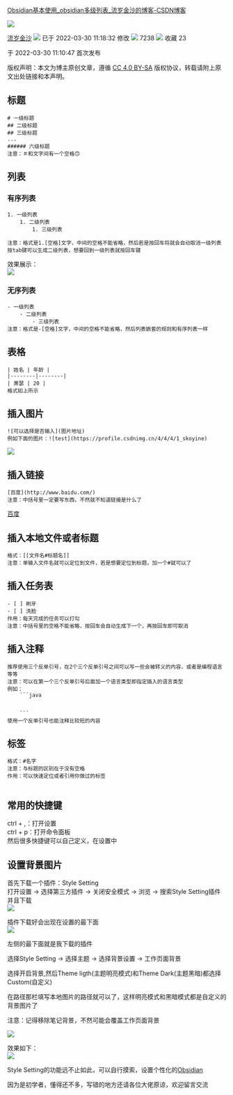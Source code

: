 [Obsidian基本使用_obsidian多级列表_流岁金沙的博客-CSDN博客](https://blog.csdn.net/skoyine/article/details/123841436) 

 ![](https://csdnimg.cn/release/blogv2/dist/pc/img/original.png)

[流岁金沙](https://blog.csdn.net/skoyine "流岁金沙") ![](https://csdnimg.cn/release/blogv2/dist/pc/img/newUpTime2.png)
 已于 2022-03-30 11:18:32 修改 ![](https://csdnimg.cn/release/blogv2/dist/pc/img/articleReadEyes2.png)
 7238 ![](https://csdnimg.cn/release/blogv2/dist/pc/img/tobarCollect2.png)
 收藏  23 

于 2022-03-30 11:10:47 首次发布

版权声明：本文为博主原创文章，遵循 [CC 4.0 BY-SA](http://creativecommons.org/licenses/by-sa/4.0/) 版权协议，转载请附上原文出处链接和本声明。

标题
--

```
# 一级标题
## 二级标题
## 三级标题
...
###### 六级标题
注意：＃和文字间有一个空格🙃

```

列表
--

### 有序列表

```
1. 一级列表
	1. 二级列表
		1. 三级列表

注意：格式是1.[空格]文字，中间的空格不能省略，然后若是按回车将就会自动取消一级列表
按tab键可以生成二级列表，想要回到一级列表就按回车键

```

效果展示：  
![](https://img-blog.csdnimg.cn/img_convert/3967395842fbd059436a95179d1571f9.png)

### 无序列表

```
- 一级列表
	- 二级列表
		- 三级列表
注意：格式是-[空格]文字，中间的空格不能省略，然后列表嵌套的规则和有序列表一样

```

表格
--

```
| 姓名 | 年龄 |
|--------|--------|
| 萧瑟 | 20 |
格式如上所示

```

插入图片
----

```
![可以选择是否输入](图片地址)
例如下面的图片：![test](https://profile.csdnimg.cn/4/4/4/1_skoyine)

```

![](https://img-blog.csdnimg.cn/img_convert/ba2f7989bfe326a520d27f7e1338a887.png)

插入链接
----

```
[百度](http://www.baidu.com/)
注意：中括号里一定要写东西，不然就不知道链接是什么了

```

[百度](http://www.baidu.com/)

插入本地文件或者标题
----------

```
格式：[[文件名#标题名]]
注意：单输入文件名就可以定位到文件，若是想要定位到标题，加一个#就可以了

```

插入任务表
-----

```
- [ ] 刷牙
- [ ] 洗脸
作用：每天完成的任务可以打勾
注意：中括号里的空格不能省略，按回车会自动生成下一个，再按回车即可取消

```

插入注释
----

```
推荐使用三个反单引号，在2个三个反单引号之间可以写一些会被转义的内容，或者是编程语言等等
注意：可以在第一个三个反单引号后面加一个语言类型即指定插入的语言类型
例如：
	```java
	

	```
使用一个反单引号也能注释比较短的内容

```

标签
--

```
格式：#名字
注意：与标题的区别在于没有空格
作用：可以快速定位或者引用你做过的标签


```

常用的快捷键
------

ctrl + ,：打开设置  
ctrl + p：打开命令面板  
然后很多快捷键可以自己定义，在设置中

设置背景图片
------

首先下载一个插件：Style Setting  
打开设置 -> 选择第三方插件 -> 关闭安全模式 -> 浏览 -\> 搜索Style Setting插件并且下载  
![](https://img-blog.csdnimg.cn/img_convert/5dfb68939233ad7c5abb89db856241f1.png)

插件下载好会出现在设置的最下面  
![](https://img-blog.csdnimg.cn/img_convert/9bd71bf143b60dd575ee7032d108ce41.png)

左侧的最下面就是我下载的插件

选择Style Setting -> 选择主题 -> 选择背景设置 -> 工作页面背景

选择开启背景,然后Theme ligth(主题明亮模式)和Theme Dark(主题黑暗)都选择Custom(自定义)

在路径那栏填写本地图片的路径就可以了，这样明亮模式和黑暗模式都是自定义的背景图片了

注意：记得移除笔记背景，不然可能会覆盖工作页面背景

![](https://img-blog.csdnimg.cn/img_convert/e8bcc48d11a78ac54ff60f065335b44e.png)

效果如下：  
![](https://img-blog.csdnimg.cn/img_convert/50b368cfa9818a7985c347eaf8358862.png)

Style Setting的功能远不止如此，可以自行摸索，设置个性化的[Obsidian](https://so.csdn.net/so/search?q=Obsidian&spm=1001.2101.3001.7020)

因为是初学者，懂得还不多，写错的地方还请各位大佬原谅，欢迎留言交流